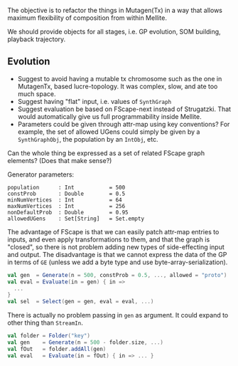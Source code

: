 The objective is to refactor the things in Mutagen(Tx) in a way
that allows maximum flexibility of composition from within Mellite.

We should provide objects for all stages, i.e. GP evolution,
SOM building, playback trajectory.

## Evolution

- Suggest to avoid having a mutable tx chromosome such as the one in
  MutagenTx, based lucre-topology. It was complex, slow, and ate too
  much space.
- Suggest having "flat" input, i.e. values of `SynthGraph`
- Suggest evaluation be based on FScape-next instead of Strugatzki.
  That would automatically give us full programmability inside Mellite.
- Parameters could be given through attr-map using key conventions?
  For example, the set of allowed UGens could simply be given by
  a `SynthGraphObj`, the population by an `IntObj`, etc.

Can the whole thing be expressed as a set of related FScape graph
elements? (Does that make sense?)

Generator parameters:

    population      : Int           = 500
    constProb       : Double        = 0.5
    minNumVertices  : Int           = 64
    maxNumVertices  : Int           = 256
    nonDefaultProb  : Double        = 0.95
    allowedUGens    : Set[String]   = Set.empty

The advantage of FScape is that we can easily patch attr-map
entries to inputs, and even apply transformations to them, and that
the graph is "closed", so there is not problem adding new types of
side-effecting input and output. The disadvantage is that we cannot
express the data of the GP in terms of `GE` (unless we add a byte
type and use byte-array-serialization).

```scala
val gen  = Generate(n = 500, constProb = 0.5, ..., allowed = "proto")
val eval = Evaluate(in = gen) { in =>
  ...
}
val sel  = Select(gen = gen, eval = eval, ...)
```

There is actually no problem passing in `gen` as argument. It could
expand to other thing than `StreamIn`.

```scala
val folder = Folder("key")
val gen    = Generate(n = 500 - folder.size, ...)
val fOut   = folder.addAll(gen)
val eval   = Evaluate(in = fOut) { in => ... }
```

